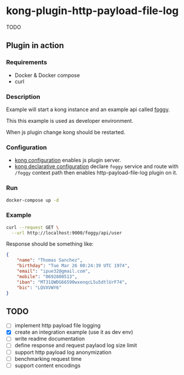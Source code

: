 # kong-plugin-http-payload-file-log

TODO

## Plugin in action

### Requirements 

- Docker & Docker compose
- curl

### Description

Example will start a kong instance and an example api called [foggy](https://github.com/aloulouamine/foggy).

This this example is used as developer environment. 

When js plugin change kong should be restarted.

### Configuration

- [kong configuration](example/config/kong/kong.conf) enables js plugin server.
- [kong declarative configuration](example/config/kong/kong.yml) declare `foggy` service and route with `/foggy` context path then enables http-payload-file-log plugin on it.

### Run

```bash
docker-compose up -d
```

### Example

```bash
curl --request GET \
  --url http://localhost:9000/foggy/api/user
```

Response should be something like:

```json
{
	"name": "Thomas Sanchez",
	"birthday": "Tue Mar 26 00:24:39 UTC 1974",
	"email": "ipue32@gmail.com",
	"mobile": "0692800513",
	"iban": "MT31QWDG66590wxenqcL5u5dtlUrF74",
	"bic": "LQVXVWY6"
}
```

## TODO

- [ ] implement http payload file logging
- [x] create an integration example (use it as dev env)
- [ ] write readme documentation
- [ ] define response and request paylaod log size limit
- [ ] support http payload log anonymization
- [ ] benchmarking request time
- [ ] support content encodings